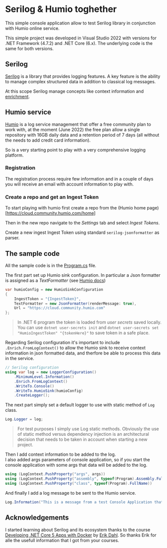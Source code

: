 ﻿# Serilog & Humio toghether

This simple console application allow to test 
Serilog library in conjunction with Humio online service.

This simple project was developed in Visual Studio 2022 with
versions for .NET Framework (4.7.2) and .NET Core (6.x). 
The underlying code is the same for both versions.

## Serilog

[Serilog](https://serilog.net/) is a library that provides logging
features. A key feature is the ability to manage complex structured data
in addition to classical log messages.

At this scope Serilog manage concepts like context information
and [enrichment](https://github.com/serilog/serilog/wiki/Enrichment).

## Humio service

[Humio](https://www.humio.com/) is a log service management that 
offer a free community  plan to work with, at the moment 
(June 2022) the free plan allow a single
repository with 16GB daily data and a retention period 
of 7 days (all without the needs to add credit card information).

So is a very starting point to play with a very comprehensive logging
platform.

### Registration

The registration process require few information and in a couple
of days you will receive an email with account information to play with.

### Create a repo and get an Ingest Token

To start playing with humio first create a repo from the (Humio home 
page)[https://cloud.community.humio.com/home] 

Then in the new repo navigate to the *Settings* tab and select 
*Ingest Tokens*. 

Create a new ingest Ingest Token using standard `serilog-jsonformatter`
as parser.

## The sample code

All the sample code is in the [Program.cs](./Program.cs) file.

The first part set up Humio sink configuration. 
In particular a Json formatter is assigned as a *TextFormatter* 
(see [Humio docs](https://library.humio.com/stable/docs/parsers/built-in-parsers/#serilog-jsonformatter))

```C#
var humioConfig = new HumioSinkConfiguration
{
    IngestToken = "{IngestToken}",
    TextFormatter = new JsonFormatter(renderMessage: true),
    Url = "https://cloud.community.humio.com"
};
```

> In .NET 6 program the token is loaded from *user secrets* saved locally. You can use `dotnet user-secrets init`
and `dotnet user-secrets set "HumioIngestToken" "{tokenHere}"` to save token in a safe place.

Regarding Serilog configuration it's important to include 
`.Enrich.FromLogContext()` to allow the Humio sink to receive
context information in json formatted data, and therfore be able to
process this data in the service.

```C#
// Serilog configuration
using var log = new LoggerConfiguration()
    .MinimumLevel.Information()
    .Enrich.FromLogContext()
    .WriteTo.Console()
    .WriteTo.HumioSink(humioConfig)
    .CreateLogger();
```

The next part simply set a default logger to use with static
method of `Log` class. 

```C#
Log.Logger = log;
```

> For test purposes I simply use Log static methods. Obviously the use of static method versus dependency injection is
an architectural decision that needs to be taken in account when 
starting a new project. 

Then I add  context information to be added to the log.   
I also added args parameters of console application, so if you start
the console application with some args that data will be added to the log.

```C#
using (LogContext.PushProperty("args", args))
using (LogContext.PushProperty("assembly", typeof(Program).Assembly.FullName))
using (LogContext.PushProperty("class", typeof(Program).FullName))
```

And finally I add a log message to be sent to the Humio service.

```C#
Log.Information("This is a message from a test Console Application that use Serilog with Humio");
```

## Acknowledgements

I started learning about Serilog and its ecosystem thanks to
the course [Developing .NET Core 5 Apps with Docker](https://app.pluralsight.com/library/courses/docker-dot-net-core-apps-developing/table-of-contents)
by [Erik Dahl](https://app.pluralsight.com/profile/author/erik-dahl).
So thanks Erik for alle the usefull information that I got from your courses.





